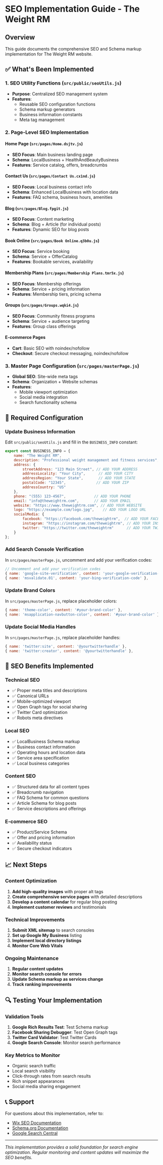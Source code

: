 # SEO Implementation Guide - The Weight RM

## Overview
This guide documents the comprehensive SEO and Schema markup implementation for The Weight RM website.

## ✅ What's Been Implemented

### 1. SEO Utility Functions (`src/public/seoUtils.js`)
- **Purpose**: Centralized SEO management system
- **Features**:
  - Reusable SEO configuration functions
  - Schema markup generators
  - Business information constants
  - Meta tag management

### 2. Page-Level SEO Implementation

#### Home Page (`src/pages/Home.dsjtv.js`)
- **SEO Focus**: Main business landing page
- **Schema**: LocalBusiness + HealthAndBeautyBusiness
- **Features**: Service catalog, offers, breadcrumbs

#### Contact Us (`src/pages/Contact Us.cx1nd.js`)
- **SEO Focus**: Local business contact info
- **Schema**: Enhanced LocalBusiness with location data
- **Features**: FAQ schema, business hours, amenities

#### Blog (`src/pages/Blog.fpgit.js`)
- **SEO Focus**: Content marketing
- **Schema**: Blog + Article (for individual posts)
- **Features**: Dynamic SEO for blog posts

#### Book Online (`src/pages/Book Online.q3b0u.js`)
- **SEO Focus**: Service booking
- **Schema**: Service + OfferCatalog
- **Features**: Bookable services, availability

#### Membership Plans (`src/pages/Membership Plans.tmr5x.js`)
- **SEO Focus**: Membership offerings
- **Schema**: Service + pricing information
- **Features**: Membership tiers, pricing schema

#### Groups (`src/pages/Groups.wqki4.js`)
- **SEO Focus**: Community fitness programs
- **Schema**: Service + audience targeting
- **Features**: Group class offerings

#### E-commerce Pages
- **Cart**: Basic SEO with noindex/nofollow
- **Checkout**: Secure checkout messaging, noindex/nofollow

### 3. Master Page Configuration (`src/pages/masterPage.js`)
- **Global SEO**: Site-wide meta tags
- **Schema**: Organization + Website schemas
- **Features**: 
  - Mobile viewport optimization
  - Social media integration
  - Search functionality schema

## 🔧 Required Configuration

### Update Business Information
Edit `src/public/seoUtils.js` and fill in the `BUSINESS_INFO` constant:

```javascript
export const BUSINESS_INFO = {
    name: "The Weight RM",
    description: "Professional weight management and fitness services",
    address: {
        streetAddress: "123 Main Street", // ADD YOUR ADDRESS
        addressLocality: "Your City",      // ADD YOUR CITY
        addressRegion: "Your State",       // ADD YOUR STATE
        postalCode: "12345",              // ADD YOUR ZIP
        addressCountry: "US"
    },
    phone: "(555) 123-4567",             // ADD YOUR PHONE
    email: "info@theweightrm.com",       // ADD YOUR EMAIL
    website: "https://www.theweightrm.com", // ADD YOUR WEBSITE
    logo: "https://example.com/logo.jpg",    // ADD YOUR LOGO URL
    socialMedia: {
        facebook: "https://facebook.com/theweightrm",  // ADD YOUR FACEBOOK
        instagram: "https://instagram.com/theweightrm", // ADD YOUR INSTAGRAM
        twitter: "https://twitter.com/theweightrm"      // ADD YOUR TWITTER
    }
};
```

### Add Search Console Verification
In `src/pages/masterPage.js`, uncomment and add your verification codes:

```javascript
// Uncomment and add your verification codes
{ name: 'google-site-verification', content: 'your-google-verification-code' },
{ name: 'msvalidate.01', content: 'your-bing-verification-code' },
```

### Update Brand Colors
In `src/pages/masterPage.js`, replace placeholder colors:

```javascript
{ name: 'theme-color', content: '#your-brand-color' },
{ name: 'msapplication-navbutton-color', content: '#your-brand-color' },
```

### Update Social Media Handles
In `src/pages/masterPage.js`, replace placeholder handles:

```javascript
{ name: 'twitter:site', content: '@yourtwitterhandle' },
{ name: 'twitter:creator', content: '@yourtwitterhandle' },
```

## 🚀 SEO Benefits Implemented

### Technical SEO
- ✅ Proper meta titles and descriptions
- ✅ Canonical URLs
- ✅ Mobile-optimized viewport
- ✅ Open Graph tags for social sharing
- ✅ Twitter Card optimization
- ✅ Robots meta directives

### Local SEO
- ✅ LocalBusiness Schema markup
- ✅ Business contact information
- ✅ Operating hours and location data
- ✅ Service area specification
- ✅ Local business categories

### Content SEO
- ✅ Structured data for all content types
- ✅ Breadcrumb navigation
- ✅ FAQ Schema for common questions
- ✅ Article Schema for blog posts
- ✅ Service descriptions and offerings

### E-commerce SEO
- ✅ Product/Service Schema
- ✅ Offer and pricing information
- ✅ Availability status
- ✅ Secure checkout indicators

## 📈 Next Steps

### Content Optimization
1. **Add high-quality images** with proper alt tags
2. **Create comprehensive service pages** with detailed descriptions
3. **Develop a content calendar** for regular blog posting
4. **Implement customer reviews** and testimonials

### Technical Improvements
1. **Submit XML sitemap** to search consoles
2. **Set up Google My Business** listing
3. **Implement local directory listings**
4. **Monitor Core Web Vitals**

### Ongoing Maintenance
1. **Regular content updates**
2. **Monitor search console for errors**
3. **Update Schema markup as services change**
4. **Track ranking improvements**

## 🔍 Testing Your Implementation

### Validation Tools
1. **Google Rich Results Test**: Test Schema markup
2. **Facebook Sharing Debugger**: Test Open Graph tags
3. **Twitter Card Validator**: Test Twitter Cards
4. **Google Search Console**: Monitor search performance

### Key Metrics to Monitor
- Organic search traffic
- Local search visibility
- Click-through rates from search results
- Rich snippet appearances
- Social media sharing engagement

## 📞 Support

For questions about this implementation, refer to:
- [Wix SEO Documentation](https://support.wix.com/en/article/about-seo-wiz)
- [Schema.org Documentation](https://schema.org/)
- [Google Search Central](https://developers.google.com/search)

---

*This implementation provides a solid foundation for search engine optimization. Regular monitoring and content updates will maximize the SEO benefits.*